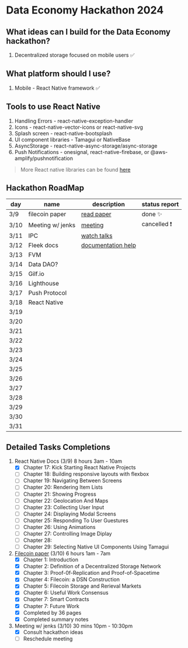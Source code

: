 # Data Economy Hackathon 2024

## What ideas can I build for the Data Economy hackathon?

1. Decentralized storage focused on mobile users ✅

## What platform should I use?

1. Mobile - React Native framework ✅

## Tools to use React Native

1. Handling Errors - react-native-exception-handler
1. Icons - react-native-vector-icons or react-native-svg
1. Splash screen - react-native-bootsplash
1. UI component libraries - Tamagui or NativeBase
1. AsyncStorage - react-native-async-storage/async-storage
1. Push Notifications - onesignal, react-native-firebase, or @aws-amplify/pushnotification

> More React native libraries can be found [here](https://reactnative.directory/)

## Hackathon RoadMap

| day  | name             | description            | status report |
| ---- | ---------------- | ---------------------- | ------------- |
| 3/9  | filecoin paper   | [read paper]()         | done ✨       |
| 3/10 | Meeting w/ jenks | [meeting]()            | cancelled ❗  |
| 3/11 | IPC              | [watch talks]()        |               |
| 3/12 | Fleek docs       | [documentation help]() |               |
| 3/13 | FVM              |                        |               |
| 3/14 | Data DAO?        |                        |               |
| 3/15 | Gilf.io          |                        |               |
| 3/16 | Lighthouse       |                        |               |
| 3/17 | Push Protocol    |                        |               |
| 3/18 | React Native     |                        |               |
| 3/19 |                  |                        |               |
| 3/20 |                  |                        |               |
| 3/21 |                  |                        |               |
| 3/22 |                  |                        |               |
| 3/23 |                  |                        |               |
| 3/24 |                  |                        |               |
| 3/25 |                  |                        |               |
| 3/26 |                  |                        |               |
| 3/27 |                  |                        |               |
| 3/28 |                  |                        |               |
| 3/29 |                  |                        |               |
| 3/30 |                  |                        |               |
| 3/31 |                  |                        |               |

## Detailed Tasks Completions

1. React Native Docs (3/9) 8 hours 3am - 10am
   - [x] Chapter 17: Kick Starting React Native Projects
   - [ ] Chapter 18: Building responsive layouts with flexbox
   - [ ] Chapter 19: Navigating Between Screens
   - [ ] Chapter 20: Rendering Item Lists
   - [ ] Chapter 21: Showing Progress
   - [ ] Chapter 22: Geolocation And Maps
   - [ ] Chapter 23: Collecting User Input
   - [ ] Chapter 24: Displaying Modal Screens
   - [ ] Chapter 25: Responding To User Guestures
   - [ ] Chapter 26: Using Animations
   - [ ] Chapter 27: Controlling Image Diplay
   - [ ] Chapter 28:
   - [ ] Chapter 29: Selecting Native UI Components Using Tamagui
1. [Filecoin paper](https://filecoin.io/filecoin.pdf) (3/10) 6 hours 1am - 7am
   - [x] Chapter 1: Introduction
   - [x] Chapter 2: Definition of a Decentralized Storage Network
   - [x] Chapter 3: Proof-0f-Replication and Proof-of-Spacetime
   - [x] Chapter 4: Filecoin: a DSN Construction
   - [x] Chapter 5: Filecoin Storage and Rerieval Markets
   - [x] Chapter 6: Useful Work Consensus
   - [x] Chapter 7: Smart Contracts
   - [x] Chapter 7: Future Work
   - [x] Completed by 36 pages
   - [x] Completed summary notes
1. Meeting w/ jenks (3/10) 30 mins 10pm - 10:30pm
   - [x] Consult hackathon ideas
   - [ ] Reschedule meeting
